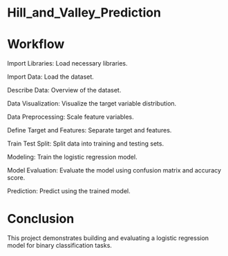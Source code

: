 # Hill_and_Valley_Prediction

# Workflow
Import Libraries: Load necessary libraries.

Import Data: Load the dataset.

Describe Data: Overview of the dataset.

Data Visualization: Visualize the target variable distribution.

Data Preprocessing: Scale feature variables.

Define Target and Features: Separate target and features.

Train Test Split: Split data into training and testing sets.

Modeling: Train the logistic regression model.

Model Evaluation: Evaluate the model using confusion matrix and accuracy score.

Prediction: Predict using the trained model.

# Conclusion

This project demonstrates building and evaluating a logistic regression model for binary classification tasks.
